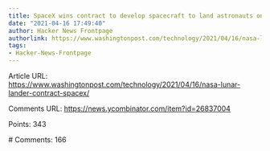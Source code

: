 ```yaml
---
title: SpaceX wins contract to develop spacecraft to land astronauts on the moon
date: "2021-04-16 17:49:40"
author: Hacker News Frontpage
authorlink: https://www.washingtonpost.com/technology/2021/04/16/nasa-lunar-lander-contract-spacex/
tags:
- Hacker-News-Frontpage
---
```


<p>Article URL: <a href="https://www.washingtonpost.com/technology/2021/04/16/nasa-lunar-lander-contract-spacex/">https://www.washingtonpost.com/technology/2021/04/16/nasa-lunar-lander-contract-spacex/</a></p>
<p>Comments URL: <a href="https://news.ycombinator.com/item?id=26837004">https://news.ycombinator.com/item?id=26837004</a></p>
<p>Points: 343</p>
<p># Comments: 166</p>

